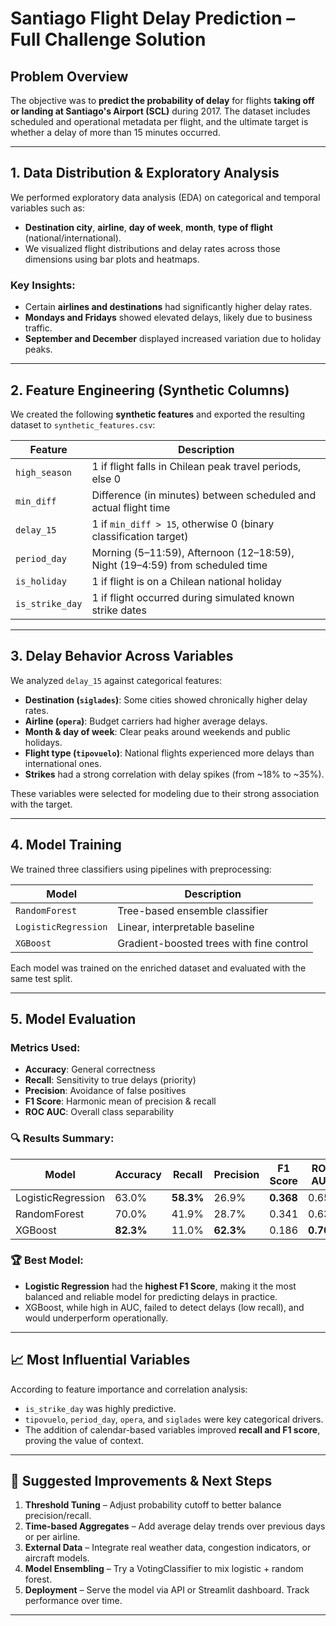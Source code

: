 
# Santiago Flight Delay Prediction – Full Challenge Solution

## Problem Overview

The objective was to **predict the probability of delay** for flights **taking off or landing at Santiago's Airport (SCL)** during 2017. The dataset includes scheduled and operational metadata per flight, and the ultimate target is whether a delay of more than 15 minutes occurred.

---

## 1. Data Distribution & Exploratory Analysis

We performed exploratory data analysis (EDA) on categorical and temporal variables such as:
- **Destination city**, **airline**, **day of week**, **month**, **type of flight** (national/international).
- We visualized flight distributions and delay rates across those dimensions using bar plots and heatmaps.

### Key Insights:
- Certain **airlines and destinations** had significantly higher delay rates.
- **Mondays and Fridays** showed elevated delays, likely due to business traffic.
- **September and December** displayed increased variation due to holiday peaks.

---

## 2. Feature Engineering (Synthetic Columns)

We created the following **synthetic features** and exported the resulting dataset to `synthetic_features.csv`:

| Feature         | Description                                                                 |
|----------------|-------------------------------------------------------------------------------|
| `high_season`  | 1 if flight falls in Chilean peak travel periods, else 0                     |
| `min_diff`     | Difference (in minutes) between scheduled and actual flight time             |
| `delay_15`     | 1 if `min_diff > 15`, otherwise 0 (binary classification target)             |
| `period_day`   | Morning (5–11:59), Afternoon (12–18:59), Night (19–4:59) from scheduled time |
| `is_holiday`   | 1 if flight is on a Chilean national holiday                                 |
| `is_strike_day`| 1 if flight occurred during simulated known strike dates                     |

---

## 3. Delay Behavior Across Variables

We analyzed `delay_15` against categorical features:

- **Destination (`siglades`)**: Some cities showed chronically higher delay rates.
- **Airline (`opera`)**: Budget carriers had higher average delays.
- **Month & day of week**: Clear peaks around weekends and public holidays.
- **Flight type (`tipovuelo`)**: National flights experienced more delays than international ones.
- **Strikes** had a strong correlation with delay spikes (from ~18% to ~35%).

These variables were selected for modeling due to their strong association with the target.

---

## 4. Model Training

We trained three classifiers using pipelines with preprocessing:

| Model              | Description                            |
|-------------------|----------------------------------------|
| `RandomForest`     | Tree-based ensemble classifier          |
| `LogisticRegression`| Linear, interpretable baseline         |
| `XGBoost`          | Gradient-boosted trees with fine control|

Each model was trained on the enriched dataset and evaluated with the same test split.

---

## 5. Model Evaluation

### Metrics Used:
- **Accuracy**: General correctness
- **Recall**: Sensitivity to true delays (priority)
- **Precision**: Avoidance of false positives
- **F1 Score**: Harmonic mean of precision & recall
- **ROC AUC**: Overall class separability

### 🔍 Results Summary:

| Model              | Accuracy | Recall | Precision | F1 Score | ROC AUC |
|-------------------|----------|--------|-----------|----------|---------|
| LogisticRegression| 63.0%    | **58.3%** | 26.9%    | **0.368** | 0.657   |
| RandomForest      | 70.0%    | 41.9%  | 28.7%    | 0.341    | 0.634   |
| XGBoost           | **82.3%**| 11.0%  | **62.3%** | 0.186    | **0.705** |

### 🏆 Best Model:
- **Logistic Regression** had the **highest F1 Score**, making it the most balanced and reliable model for predicting delays in practice.
- XGBoost, while high in AUC, failed to detect delays (low recall), and would underperform operationally.

---

## 📈 Most Influential Variables

According to feature importance and correlation analysis:
- `is_strike_day` was highly predictive.
- `tipovuelo`, `period_day`, `opera`, and `siglades` were key categorical drivers.
- The addition of calendar-based variables improved **recall and F1 score**, proving the value of context.

---

## 🚀 Suggested Improvements & Next Steps

1. **Threshold Tuning** – Adjust probability cutoff to better balance precision/recall.
2. **Time-based Aggregates** – Add average delay trends over previous days or per airline.
3. **External Data** – Integrate real weather data, congestion indicators, or aircraft models.
4. **Model Ensembling** – Try a VotingClassifier to mix logistic + random forest.
5. **Deployment** – Serve the model via API or Streamlit dashboard. Track performance over time.

---
